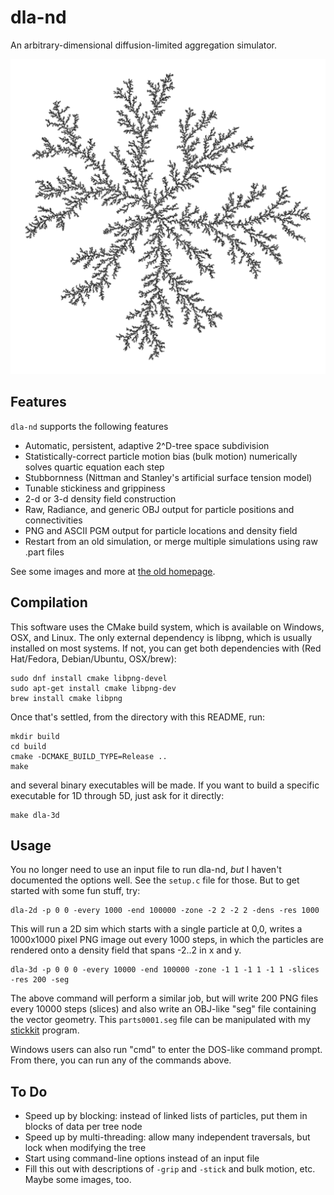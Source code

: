 # dla-nd
An arbitrary-dimensional diffusion-limited aggregation simulator.

![Two-dimensional diffusion-limited aggregation, 80000 particles](media/dla2d_80k.png)

## Features
`dla-nd` supports the following features

* Automatic, persistent, adaptive 2^D-tree space subdivision
* Statistically-correct particle motion bias (bulk motion) numerically solves quartic equation each step
* Stubbornness (Nittman and Stanley's artificial surface tension model)
* Tunable stickiness and grippiness
* 2-d or 3-d density field construction
* Raw, Radiance, and generic OBJ output for particle positions and connectivities
* PNG and ASCII PGM output for particle locations and density field
* Restart from an old simulation, or merge multiple simulations using raw .part files 

See some images and more at [the old homepage](http://markjstock.org/dla-nd/).

## Compilation
This software uses the CMake build system, which is available on Windows, OSX, and Linux. The only external dependency is libpng, which is usually installed on most systems. If not, you can get both dependencies with (Red Hat/Fedora, Debian/Ubuntu, OSX/brew):

    sudo dnf install cmake libpng-devel
    sudo apt-get install cmake libpng-dev
    brew install cmake libpng

Once that's settled, from the directory with this README, run:

    mkdir build
    cd build
    cmake -DCMAKE_BUILD_TYPE=Release ..
    make

and several binary executables will be made. If you want to build a specific executable for 1D through 5D, just ask for it directly:

    make dla-3d

## Usage
You no longer need to use an input file to run dla-nd, *but* I haven't documented the options well. See the `setup.c` file for those. But to get started with some fun stuff, try:

    dla-2d -p 0 0 -every 1000 -end 100000 -zone -2 2 -2 2 -dens -res 1000

This will run a 2D sim which starts with a single particle at 0,0, writes a 1000x1000 pixel PNG image out every 1000 steps, in which the particles are rendered onto a density field that spans -2..2 in x and y.

    dla-3d -p 0 0 0 -every 10000 -end 100000 -zone -1 1 -1 1 -1 1 -slices -res 200 -seg

The above command will perform a similar job, but will write 200 PNG files every 10000 steps (slices) and also write an OBJ-like "seg" file containing the vector geometry. This `parts0001.seg` file can be manipulated with my [stickkit](https://github.com/markstock/stickkit) program.

Windows users can also run "cmd" to enter the DOS-like command prompt. From there, you can run any of the commands above.

## To Do
* Speed up by blocking: instead of linked lists of particles, put them in blocks of data per tree node
* Speed up by multi-threading: allow many independent traversals, but lock when modifying the tree
* Start using command-line options instead of an input file
* Fill this out with descriptions of `-grip` and `-stick` and bulk motion, etc. Maybe some images, too.
